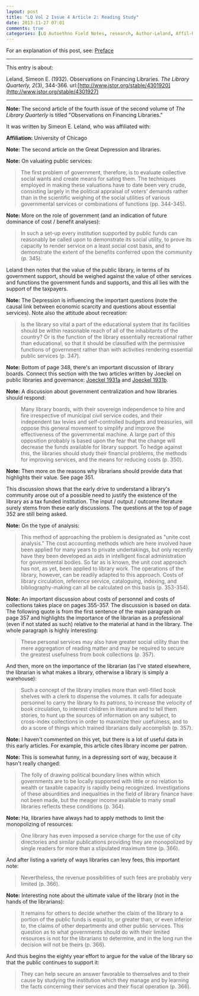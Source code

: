 ```yaml
---
layout: post
title: "LQ Vol 2 Issue 4 Article 2: Reading Study"
date: 2013-11-27 07:01
comments: true
categories: [LQ Autoethno Field Notes, research, Author-Leland, Affil-University of Chicago]
---
```


For an explanation of this post, see:
[Preface](/blog/2013/08/14/lq-autoethnography-research-journal-preface/)

---

This entry is about:

Leland, Simeon E. (1932). Observations on Financing
Libraries. *The Library Quarterly, 2*(3), 344-366.
url:[http://www.jstor.org/stable/4301920](http://www.jstor.org/stable/4301927)

---

**Note:** The second article of the fourth issue of the
second volume of *The Library Quarterly* is titled
"Observations on Financing Libraries."

It was written by Simeon E. Leland, who was affiliated
with:

**Affiliation:** University of Chicago

**Note:** The second article on the Great Depression and
libraries.

**Note:** On valuating public services:

> The first problem of government, therefore, is to
> evaluate collective social wants and create means for
> sating them. The techniques employed in making these
> valuations have to date been very crude, consisting
> largely in the political appraisal of voters' demands
> rather than in the scientific weighing of the social
> utilities of various governmental services or
> combinations of functions (pp. 344-345).

**Note:** More on the role of government (and an
indication of future dominance of cost / benefit
analyses):

> In such a set-up every institution supported by public
> funds can reasonably be called upon to demonstrate its
> social utility, to prove its capacity to render
> service on a least social cost basis, and to
> demonstrate the extent of the benefits conferred upon
> the community (p. 345).

Leland then notes that the value of the public library,
in terms of its government support, should be weighed
against the value of other services and functions the
government funds and supports, and this all lies with
the support of the taxpayers.

**Note:** The Depression is influencing the important
questions (note the causal link between economic
scarcity and questions about essential services). Note
also the attitude about recreation:

> Is the library so vital a part of the educational
> system that its facilities should be within reasonable
> reach of all of the inhabitants of the country? Or is
> the function of the library essentially recreational
> rather than educational, so that it should be
> classified with the permissive functions of government
> rather than with activities rendering essential public
> services (p. 347).

**Note:** Bottom of page 348, there's an important
discussion of library boards. Connect this section with
the two articles written by Joeckel on public libraries
and governance: [Joeckel 1931a][1] and [Joeckel
1931b][2].

[1]: /blog/2013/08/28/lq-vol-1-issue-2-article-1-reading-study/
[2]: /blog/2013/09/27/lq-vol-1-issue-3-article-6-reading-study/

**Note:** A discussion about government centralization
and how libraries should respond:

> Many library boards, with their sovereign independence
> to hire and fire irrespective of municipal civil
> service codes, and their independent tax levies and
> self-controlled budgets and treasuries, will oppose
> this general movement to simplify and improve the
> effectiveness of the governmental machine. A large
> part of this opposition probably is based upon the
> fear that the change will decrease the funds available
> for library support. To hedge against this, the
> libraries should study their financial problems, the
> methods for improving services, and the means for
> reducing costs (p. 350).

**Note:** Then more on the reasons why librarians should
provide data that highlights their value. See page 351.

This discussion shows that the early drive to understand
a library's community arose out of a possible need to
justify the existence of the library as a tax funded
institution. The input / output / outcome literature
surely stems from these early discussions. The questions
at the top of page 352 are still being asked.

**Note:** On the type of analysis:

> This method of approaching the problem is designated
> as "unite cost analysis." The cost accounting methods
> which are here involved have been applied for many
> years to private undertakings, but only recently have
> they been developed as aids in intelligent fiscal
> administration for governmental bodies. So far as is
> known, the unit cost approach has not, as yet, been
> applied to library work. The operations of the
> library, however, can be readily adapted to this
> approach. Costs of library circulation, reference
> service, cataloguing, indexing, and
> bibliography-making can all be calculated on this
> basis (p. 353-354).

**Note:** An important discussion about costs of
personnel and costs of collections takes place on pages
355-357. The discussion is based on data. The following
quote is from the first sentence of the main paragraph
on page 357 and highlights the importance of the
librarian as a professional (even if not stated as such)
relative to the material at hand in the library. The
whole paragraph is highly interesting:

> These personal services may also have greater social
> utility than the mere aggregation of reading matter
> and may be required to secure the greatest usefulness
> from book collections (p. 357).

And then, more on the importance of the librarian (as
I've stated elsewhere, the librarian is what makes a
library, otherwise a library is simply a warehouse):

> Such a concept of the library implies more than
> well-filled book shelves with a clerk to dispense the
> volumes. It calls for adequate personnel to carry the
> library to its patrons, to increase the velocity of
> book circulation, to interest children in literature
> and to tell them stories, to hunt up the sources of
> information on any subject, to cross-index collections
> in order to maximize their usefulness, and to do a
> score of things which trained librarians daily
> accomplish (p. 357).

**Note:** I haven't commented on this yet, but there is
a lot of useful data in this early articles. For
example, this article cites library income per patron.

**Note:** This is somewhat funny, in a depressing sort
of way, because it hasn't really changed:

> The folly of drawing political boundary lines within
> which governments are to be locally supported with
> little or no relation to wealth or taxable capacity is
> rapidly being recognized. Investigations of these
> absurdities and inequalities in the field of library
> finance have not been made, but the meager income
> available to many small libraries reflects these
> conditions (p. 364).

**Note:** Ha, libraries have always had to apply methods
to limit the monopolizing of resources:

> One library has even imposed a service charge for the
> use of city directories and similar publications
> providing they are monopolized by single readers for
> more than a stipulated maximum time (p. 366).

And after listing a variety of ways libraries can levy
fees, this important note:

> Nevertheless, the revenue possibilities of such fees
> are probably very limited (p. 366).

**Note:** Interesting note about the ultimate value of
the library (not in the hands of the librarians):

> It remains for others to decide whether the claim of
> the library to a portion of the public funds is equal
> to, or greater than, or even inferior to, the claims
> of other departments and other public services. This
> question as to what governments should do with their
> limited resources is not for the librarians to
> determine, and in the long run the decision will not
> be theirs (p. 366).

And thus begins the eighty year effort to argue for the
value of the library so that the public continues to
support it:

> They can help secure an answer favorable to themselves
> and to their cause by studying the institution which
> they manage and by learning the facts concerning their
> services and their fiscal operation (p. 366).
